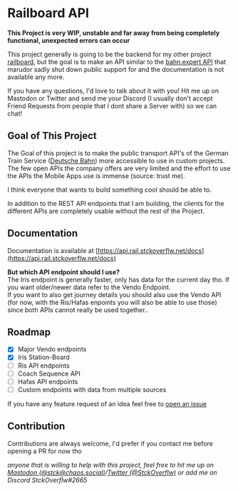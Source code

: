# Railboard API

**This Project is very WIP, unstable and far away from being completely functional, unexpected errors can occur**

This project generally is going to be the backend for my other project [railboard](https://github.com/StckOverflw/railboard), but the goal is to make an API
similar to the [bahn.expert API](https://github.com/marudor/bahn.expert) that marudor sadly shut down public support for and the documentation is not available any more.

If you have any questions, I'd love to talk about it with you! Hit me up on Mastodon or Twitter and send me your Discord (I usually don't accept Friend Requests from people that I dont share a Server with) so we can chat!

## Goal of This Project

The Goal of this project is to make the public transport API's of the German Train Service ([Deutsche Bahn](https://www.deutschebahn.com/)) more accessible
to use in custom projects. The few open APIs the company offers are very limited and the effort to use the APIs the Mobile Apps use is immense (source: trust me).

I think everyone that wants to build something cool should be able to. 

In addition to the REST API endpoints that I am building, the clients for the different APIs are completely usable without the rest of the Project.

## Documentation

Documentation is available at [https://api.rail.stckoverflw.net/docs](https://api.rail.stckoverflw.net/docs)

**But which API endpoint should I use?** \
The Iris endpoint is generally faster, only has data for the current day tho. If you want older/newer data refer to the Vendo Endpoint. \
If you want to also get journey details you should also use the Vendo API (for now, with the Ris/Hafas enpoints you will also be able to use those) since both APIs cannot really be used together..

## Roadmap
- [x] Major Vendo endpoints
- [x] Iris Station-Board
- [ ] Ris API endpoints
- [ ] Coach Sequence API
- [ ] Hafas API endpoints
- [ ] Custom endpoints with data from multiple sources

If you have any feature request of an idea feel free to [open an issue](https://github.com/StckOverflw/railboard-api/issues/new)

## Contribution 

Contributions are always welcome, I'd prefer if you contact me before opening a PR for now tho

_anyone that is willing to help with this project, feel free to hit me up on [Mastodon (@stck@chaos.social)](https://chaos.social)/[Twitter (@StckOverflw)](https://twitter.com/StckOverflw) 
or add me on Discord StckOverflw#2665_
